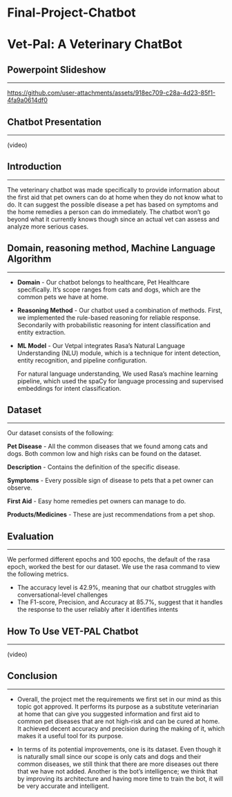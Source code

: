 # Final-Project-Chatbot

# **Vet-Pal: A Veterinary ChatBot**

## Powerpoint Slideshow
---

https://github.com/user-attachments/assets/918ec709-c28a-4d23-85f1-4fa9a0614df0

## Chatbot Presentation
---
(video)

## Introduction
---
The veterinary chatbot was made specifically to provide information about the first aid that pet owners can do at home when they do not know what to do. It can suggest the possible disease a pet has based on symptoms and the home remedies a person can do immediately. The chatbot won’t go beyond what it currently knows though since an actual vet can assess and analyze more serious cases. 

## Domain, reasoning method, Machine Language Algorithm
---
- **Domain** - Our chatbot belongs to healthcare, Pet Healthcare specifically. It’s scope ranges from cats and dogs, which are the common pets we have at home.

- **Reasoning Method** - Our chatbot used a combination of methods. First, we implemented the rule-based reasoning for reliable response. Secondarily with probabilistic reasoning for intent classification and entity extraction.

- **ML Model** - Our Vetpal integrates Rasa’s Natural Language Understanding (NLU) module, which is a technique for intent detection, entity recognition, and pipeline configuration.

  For natural language understanding, We used Rasa’s machine learning pipeline, which used the spaCy for language processing and supervised embeddings for intent classification.

## Dataset
---
Our dataset consists of the following:

**Pet Disease** - All the common diseases that we found among cats and dogs. Both common low and high risks can be found on the dataset.
 
**Description** - Contains the definition of the specific disease.

**Symptoms** - Every possible sign of disease to pets that a pet owner can observe.

**First Aid** - Easy home remedies pet owners can manage to do.

**Products/Medicines** - These are just recommendations from a pet shop. 

## Evaluation

---

We performed different epochs and 100 epochs, the default of the rasa epoch, worked the best for our dataset. We use the rasa command to view the following metrics.

- The accuracy level is 42.9%, meaning that our chatbot struggles with conversational-level challenges  
- The F1-score, Precision, and Accuracy at  85.7%, suggest that it handles the response to the user reliably after it identifies intents

## **How To Use VET-PAL Chatbot**
---
(video)

## Conclusion
---
- Overall, the project met the requirements we first set in our mind as this topic got approved. It performs its purpose as a substitute veterinarian at home that can give you suggested information and first aid to common pet diseases that are not high-risk and can be cured at home. It achieved decent accuracy and precision during the making of it, which makes it a useful tool for its purpose. 

- In terms of its potential improvements, one is its dataset. Even though it is naturally small since our scope is only cats and dogs and their common diseases, we still think that there are more diseases out there that we have not added. Another is the bot’s intelligence; we think that by improving its architecture and having more time to train the bot, it will be very accurate and intelligent. 
